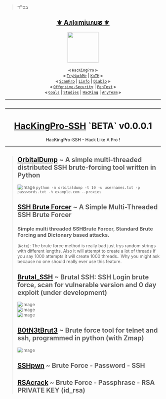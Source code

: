 > בס״ד
<div align="center">

<h2 align="center"><a href="https://github.com/Anlominus">⚜️ Aภl๏miuภuຮ ⚜️</a></h2>

<img align="center" width="100" src="https://user-images.githubusercontent.com/51442719/172729066-1293d382-4a31-4f03-8c23-ab0ea5f611a0.png">

⫷ [`HacKingPro`](https://github.com/Anlominus/HacKingPro) ⫸
<br>
⫷ [`TryHackMe`](https://github.com/Anlominus/TryHackMe) | [`KoTH`](https://github.com/Anlominus/TryHackMe/tree/main/King%20of%20the%20Hill/KoTH) ⫸ 
<br>
⫷ [`ScanPro`](https://github.com/Anlominus/ScanPro) | [`Linfo`](https://github.com/Anlominus/Linfo) | [`Diablo`](https://github.com/Anlominus/Diablo) ⫸ 
<br>
⫷ [`Offensive-Security`](https://github.com/Anlominus/Offensive-Security) | [`PenTest`](https://github.com/Anlominus/PenTest) ⫸
<br>
⫷ [`Goals`](https://github.com/Anlominus/Goals) | [`Studies`](https://github.com/Anlominus/Studies) | [`HacKing`](https://github.com/Anlominus/HacKing) | [`AnyTeam`](https://github.com/Anlominus/AnyTeam) ⫸
<br>

</div>
  
---

```shell

```

---

<div align="center">

# [HacKingPro-SSH]([https://github.com/Anlominus/HacKingPro](https://github.com/Anlominus/HacKingPro/tree/main/Menu/05--Password%20HacKing)) `BETA` v0.0.0.1

HacKingPro-SSH - Hack Like A Pro !
</div>

---
> ## [OrbitalDump](https://github.com/k4yt3x/orbitaldump) ~ A simple multi-threaded distributed SSH brute-forcing tool written in Python
> ![image](https://user-images.githubusercontent.com/51442719/174398155-cac6d3c6-79f7-40b7-80fe-871aac11270d.png)
> `python -m orbitaldump -t 10 -u usernames.txt -p passwords.txt -h example.com --proxies`
> ## [SSH Brute Forcer](https://github.com/R4stl1n/SSH-Brute-Forcer) ~ A Simple Multi-Threaded SSH Brute Forcer
> ### Simple multi threaded SSHBrute Forcer, Standard Brute Forcing and Dictonary based attacks.
> [`Note`]: The brute force method is really bad just trys random strings with different lengths. Also it will attempt to create a lot of threads if you say 1000 attempts it will create 1000 threads.. Why you might ask because no one should really ever use this feature.
> ## [Brutal_SSH](https://github.com/d3vilbug/Brutal_SSH) ~ Brutal SSH: SSH Login brute force, scan for vulnerable version and 0 day exploit (under development)
> ![image](https://user-images.githubusercontent.com/51442719/174397498-d9cf520f-a42f-4fce-8d25-716d5c83a7bf.png) <br>
> ![image](https://user-images.githubusercontent.com/51442719/174397526-afccf6b2-2166-4605-8135-132439b1801d.png) <br>
> ![image](https://user-images.githubusercontent.com/51442719/174397551-61153cd8-5f0f-4baf-93bb-9d018c345e61.png)
> ## [B0tN3tBrut3](https://github.com/YourAnonXelj/B0tN3tBrut3) ~ Brute force tool for telnet and ssh, programmed in python (with Zmap) <br>
> ![image](https://user-images.githubusercontent.com/51442719/174427722-a7af55a2-b093-4c00-8a71-4e12ac9c0839.png)
> ## [SSHpwn](https://github.com/d4t4s3c/SSHpwn) ~ Brute Force - Password - SSH
> ## [RSAcrack](https://github.com/d4t4s3c/RSAcrack) ~ Brute Force - Passphrase - RSA PRIVATE KEY (id_rsa)





> 




